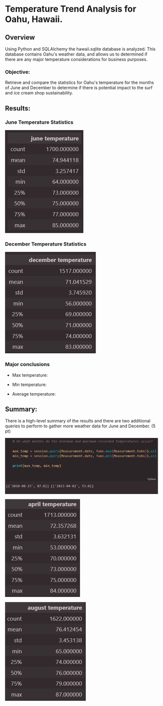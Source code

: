 # Temperature Trend Analysis for Oahu, Hawaii.

## Overview
Using Python and SQLAlchemy the hawaii.sqlite database is analyzed. This database contains Oahu's weather data, and allows us to determined if there are any major temperature considerations for business purposes.

### Objective:
Retrieve and compare the statistics for Oahu's temperature for the months of June and December to determine if there is potential impact to the surf and ice cream shop sustainability.


## Results:

### June Temperature Statistics

![June_temperature_stats](https://github.com/Li11iana/surfs_up/blob/main/Resources/June_temperature_stats.png)

### December Temperature Statistics

![Dec_temperature_stats](https://github.com/Li11iana/surfs_up/blob/main/Resources/Dec_temperature_stats.png)



### Major conclusions

* Max temperature:

* Min temperature:

* Average temperature:

## Summary:

There is a high-level summary of the results and there are two additional queries to perform to gather more weather data for June and December. (5 pt)

![Other_analysis](https://github.com/Li11iana/surfs_up/blob/main/Resources/Other_analysis.png)

![April_temperature_stats](https://github.com/Li11iana/surfs_up/blob/main/Resources/April_temperature_stats.png)


![Aug_temperature_stats](https://github.com/Li11iana/surfs_up/blob/main/Resources/Aug_temperature_stats.png)
